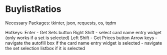# BuylistRatios

Necessary Packages:
  tkinter,
  json,
  requests,
  os,
  tqdm

Hotkeys:
  Enter - Get Sets button
  Right Shift - select card name entry widget (only works if a set is selected)
  Left Shift - Get Prices button
   Arrow keys - navigate the autofill box if the card name entry widget is selected
              - navigate the set selection listbox if it is selected
